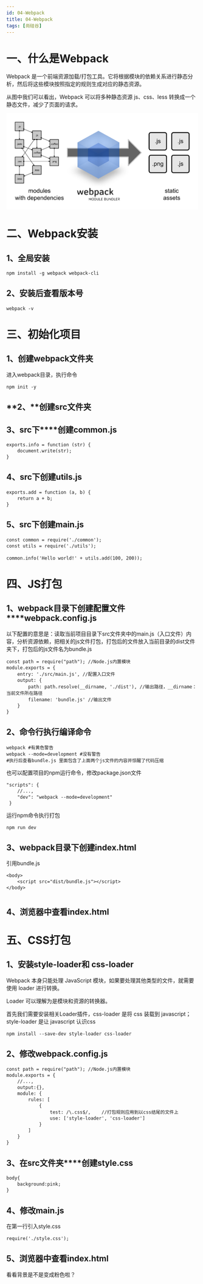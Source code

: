 ```yaml
---
id: 04-Webpack
title: 04-Webpack
tags: [尚硅谷]
---
```


# 一、什么是Webpack

Webpack 是一个前端资源加载/打包工具。它将根据模块的依赖关系进行静态分析，然后将这些模块按照指定的规则生成对应的静态资源。

从图中我们可以看出，Webpack 可以将多种静态资源 js、css、less 转换成一个静态文件，减少了页面的请求。 

![img](/assets/2025/05/26/day04/what-is-webpack.png)

# 二、Webpack安装

## 1、全局安装

```
npm install -g webpack webpack-cli
```

## 2、安装后查看版本号

```
webpack -v
```

# 三、初始化项目

## 1、创建webpack文件夹

进入webpack目录，执行命令

```
npm init -y
```

## **2、****创建src文件夹**

## 3、**src下****创建common.js**

```
exports.info = function (str) {
    document.write(str);
}
```

## **4、src下创建utils.js**

```
exports.add = function (a, b) {
    return a + b;
}
```

## **5、src下创建main.js**

```
const common = require('./common');
const utils = require('./utils');

common.info('Hello world!' + utils.add(100, 200));
```

# **四、JS打包**

## **1、webpack目录下创建配置文件****webpack.config.js**

以下配置的意思是：读取当前项目目录下src文件夹中的main.js（入口文件）内容，分析资源依赖，把相关的js文件打包，打包后的文件放入当前目录的dist文件夹下，打包后的js文件名为bundle.js

```
const path = require("path"); //Node.js内置模块
module.exports = {
    entry: './src/main.js', //配置入口文件
    output: {
        path: path.resolve(__dirname, './dist'), //输出路径，__dirname：当前文件所在路径
        filename: 'bundle.js' //输出文件
    }
}
```

## **2、命令行执行编译命令**

```
webpack #有黄色警告
webpack --mode=development #没有警告
#执行后查看bundle.js 里面包含了上面两个js文件的内容并惊醒了代码压缩
```

也可以配置项目的npm运行命令，修改package.json文件

```
"scripts": {
    //...,
    "dev": "webpack --mode=development"
 }
```

运行npm命令执行打包

```
npm run dev
```

## **3、webpack目录下创建index.html**

引用bundle.js

```
<body>
    <script src="dist/bundle.js"></script>
</body>
```

## 

# 

## 4、浏览器中查看index.html

# **五、CSS打包**

## **1、安装style-loader和 css-loader**

Webpack 本身只能处理 JavaScript 模块，如果要处理其他类型的文件，就需要使用 loader 进行转换。

Loader 可以理解为是模块和资源的转换器。

首先我们需要安装相关Loader插件，css-loader 是将 css 装载到 javascript；style-loader 是让 javascript 认识css

```
npm install --save-dev style-loader css-loader 
```

## **2、修改webpack.config.js**

```
const path = require("path"); //Node.js内置模块
module.exports = {
    //...,
    output:{},
    module: {
        rules: [  
            {  
                test: /\.css$/,    //打包规则应用到以css结尾的文件上
                use: ['style-loader', 'css-loader']
            }  
        ]  
    }
}
```

## **3、在src文件夹****创建style.css**

```
body{
    background:pink;
}
```

## **4、修改main.js** 

在第一行引入style.css

```
require('./style.css');
```

## 5、浏览器中查看index.html 

看看背景是不是变成粉色啦？